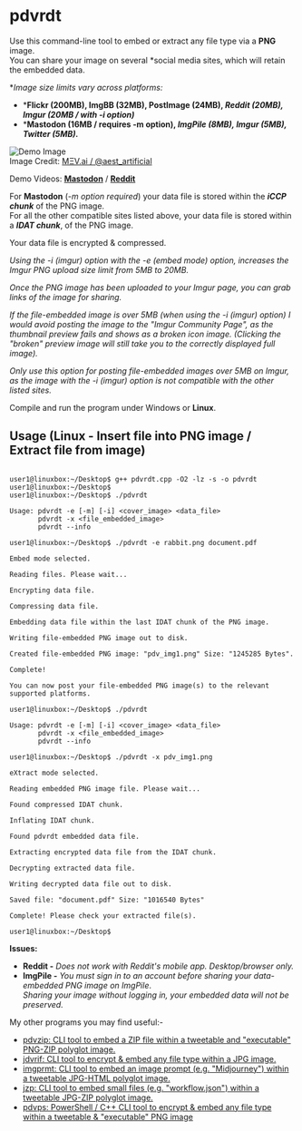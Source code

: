 # pdvrdt
Use this command-line tool to embed or extract any file type via a **PNG** image.  
You can share your image on several *social media sites, which will retain the embedded data. 

**Image size limits vary across platforms:*

* ***Flickr (200MB), ImgBB (32MB), PostImage (24MB), *Reddit (20MB), Imgur (20MB / with -i option)***
* ***Mastodon (16MB / requires -m option), *ImgPile (8MB), Imgur (5MB), Twitter (5MB).***

![Demo Image](https://github.com/CleasbyCode/pdvrdt/blob/main/demo_image/pdv_img1.png)  
Image Credit: [MΞV.ai / @aest_artificial](https://twitter.com/aest_artificial)  

Demo Videos: [**Mastodon**](https://youtu.be/veODZ_xaBDQ) / [**Reddit**](https://youtu.be/p34bii_b8n4)  
 
For **Mastodon** (*-m option required*) your data file is stored within the ***iCCP chunk*** of the PNG image.  
For all the other compatible sites listed above, your data file is stored within a ***IDAT chunk***, of the PNG image.

Your data file is encrypted & compressed.

*Using the -i (imgur) option with the -e (embed mode) option, increases the Imgur PNG upload size limit from 5MB to 20MB.*

*Once the PNG image has been uploaded to your Imgur page, you can grab links of the image for sharing.*

*If the file-embedded image is over 5MB (when using the -i (imgur) option) I would avoid posting the image to
the "*Imgur Community Page*", as the thumbnail preview fails and shows as a broken icon image.
(Clicking the "*broken*" preview image will still take you to the correctly displayed full image).*

*Only use this option for posting file-embedded images over 5MB on Imgur, as the image with the -i (imgur) option
is not compatible with the other listed sites.*

Compile and run the program under Windows or **Linux**.

## Usage (Linux - Insert file into PNG image / Extract file from image)

```console

user1@linuxbox:~/Desktop$ g++ pdvrdt.cpp -O2 -lz -s -o pdvrdt
user1@linuxbox:~/Desktop$
user1@linuxbox:~/Desktop$ ./pdvrdt 

Usage: pdvrdt -e [-m] [-i] <cover_image> <data_file>  
       pdvrdt -x <file_embedded_image>  
       pdvrdt --info

user1@linuxbox:~/Desktop$ ./pdvrdt -e rabbit.png document.pdf
  
Embed mode selected.

Reading files. Please wait...

Encrypting data file.

Compressing data file.

Embedding data file within the last IDAT chunk of the PNG image.

Writing file-embedded PNG image out to disk.

Created file-embedded PNG image: "pdv_img1.png" Size: "1245285 Bytes".

Complete!

You can now post your file-embedded PNG image(s) to the relevant supported platforms.

user1@linuxbox:~/Desktop$ ./pdvrdt

Usage: pdvrdt -e [-m] [-i] <cover_image> <data_file>  
       pdvrdt -x <file_embedded_image>  
       pdvrdt --info
        
user1@linuxbox:~/Desktop$ ./pdvrdt -x pdv_img1.png

eXtract mode selected.

Reading embedded PNG image file. Please wait...

Found compressed IDAT chunk.

Inflating IDAT chunk.

Found pdvrdt embedded data file.

Extracting encrypted data file from the IDAT chunk.

Decrypting extracted data file.

Writing decrypted data file out to disk.

Saved file: "document.pdf" Size: "1016540 Bytes"

Complete! Please check your extracted file(s).
  
user1@linuxbox:~/Desktop$ 

```
**Issues:**
* **Reddit -** *Does not work with Reddit's mobile app. Desktop/browser only.*
* **ImgPile -** *You must sign in to an account before sharing your data-embedded PNG image on ImgPile*.  
		*Sharing your image without logging in, your embedded data will not be preserved.*

 My other programs you may find useful:-
 
* [pdvzip: CLI tool to embed a ZIP file within a tweetable and "executable" PNG-ZIP polyglot image.](https://github.com/CleasbyCode/pdvzip)
* [jdvrif: CLI tool to encrypt & embed any file type within a JPG image.](https://github.com/CleasbyCode/jdvrif)
* [imgprmt: CLI tool to embed an image prompt (e.g. "Midjourney") within a tweetable JPG-HTML polyglot image.](https://github.com/CleasbyCode/imgprmt)
* [jzp: CLI tool to embed small files (e.g. "workflow.json") within a tweetable JPG-ZIP polyglot image.](https://github.com/CleasbyCode/jzp)  
* [pdvps: PowerShell / C++ CLI tool to encrypt & embed any file type within a tweetable & "executable" PNG image](https://github.com/CleasbyCode/pdvps)

##
